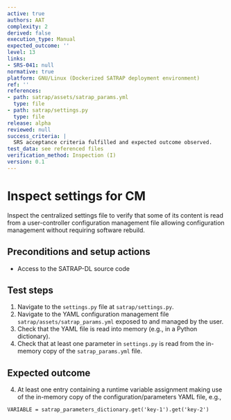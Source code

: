 ```yaml
---
active: true
authors: AAT
complexity: 2
derived: false
execution_type: Manual
expected_outcome: ''
level: 13
links:
- SRS-041: null
normative: true
platform: GNU/Linux (Dockerized SATRAP deployment environment)
ref: ''
references:
- path: satrap/assets/satrap_params.yml
  type: file
- path: satrap/settings.py
  type: file
release: alpha
reviewed: null
success_criteria: |
  SRS acceptance criteria fulfilled and expected outcome observed.
test_data: see referenced files
verification_method: Inspection (I)
version: 0.1
---
```


# Inspect settings for CM

Inspect the centralized settings file to verify that some of its content is read from a user-controller configuration management file allowing configuration management without requiring software rebuild.

## Preconditions and setup actions
- Access to the SATRAP-DL source code

## Test steps
1. Navigate to the `settings.py` file at `satrap/settings.py`.
2. Navigate to the YAML configuration management file `satrap/assets/satrap_params.yml` exposed to and managed by the user.
3. Check that the YAML file is read into memory (e.g., in a Python dictionary).
4. Check that at least one parameter in `settings.py` is read from the in-memory copy of the `satrap_params.yml` file.

## Expected outcome
4. At least one entry containing a runtime variable assignment making use of the in-memory copy of the configuration/parameters YAML file, e.g.,

```
VARIABLE = satrap_parameters_dictionary.get('key-1').get('key-2')
```